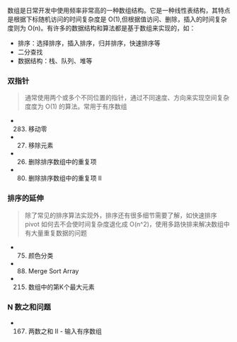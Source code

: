 数组是日常开发中使用频率非常高的一种数组结构。它是一种线性表结构，其特点是根据下标随机访问的时间复杂度是 O(1),但根据值访问、删除，插入的时间复杂度则为 O(n)。有许多的数据结构和算法都是基于数组来实现的，如：
- 排序：选择排序，插入排序，归并排序，快速排序等
- 二分查找
- 数据结构：栈、队列、堆等

### 双指针

> 通常使用两个或多个不同位置的指针，通过不同速度、方向来实现空间复杂度度为 O(1) 的算法。常用于有序数组

- 283. 移动零
- 27. 移除元素
- 26. 删除排序数组中的重复项
- 80. 删除排序数组中的重复项 II


### 排序的延伸

> 除了常见的排序算法实现外，排序还有很多细节需要了解，如快速排序 pivot 如何去不会使时间复杂度退化成 O(n^2)，使用多路快排来解决数组中有大量重复数据的问题

- 75. 颜色分类
- 88. Merge Sort Array
- 215. 数组中的第K个最大元素

### N 数之和问题

- 167. 两数之和 II - 输入有序数组